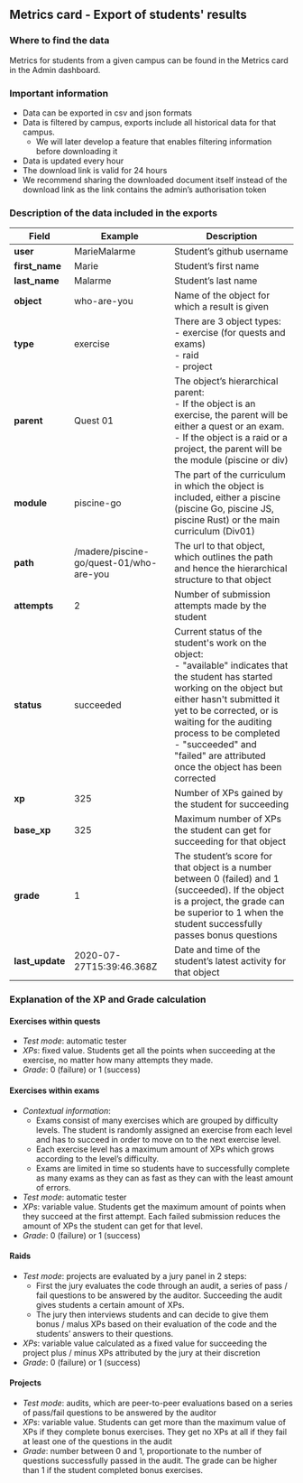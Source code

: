## Metrics card - Export of students' results

### Where to find the data

Metrics for students from a given campus can be found in the Metrics card in the Admin dashboard.

### Important information

- Data can be exported in csv and json formats
- Data is filtered by campus, exports include all historical data for that campus.
  - We will later develop a feature that enables filtering information before downloading it
- Data is updated every hour
- The download link is valid for 24 hours
- We recommend sharing the downloaded document itself instead of the download link as the link contains the admin’s authorisation token

### Description of the data included in the exports

| Field           | Example                                 | Description                                                                                                                                                                                                                                                                                                                        |
| --------------- | --------------------------------------- | ---------------------------------------------------------------------------------------------------------------------------------------------------------------------------------------------------------------------------------------------------------------------------------------------------------------------------------- |
| **user**        | MarieMalarme                            | Student’s github username                                                                                                                                                                                                                                                                                                          |
| **first_name**  | Marie                                   | Student’s first name                                                                                                                                                                                                                                                                                                               |
| **last_name**   | Malarme                                 | Student’s last name                                                                                                                                                                                                                                                                                                                |
| **object**      | who-are-you                             | Name of the object for which a result is given                                                                                                                                                                                                                                                                                     |
| **type**        | exercise                                | There are 3 object types: <br/> - exercise (for quests and exams) <br/> - raid <br/> - project                                                                                                                                                                                                                                     |
| **parent**      | Quest 01                                | The object’s hierarchical parent: <br/> - If the object is an exercise, the parent will be either a quest or an exam. <br/> - If the object is a raid or a project, the parent will be the module (piscine or div)                                                                                                                 |
| **module**      | piscine-go                              | The part of the curriculum in which the object is included, either a piscine (piscine Go, piscine JS, piscine Rust) or the main curriculum (Div01)                                                                                                                                                                                 |
| **path**        | /madere/piscine-go/quest-01/who-are-you | The url to that object, which outlines the path and hence the hierarchical structure to that object                                                                                                                                                                                                                                |
| **attempts**    | 2                                       | Number of submission attempts made by the student                                                                                                                                                                                                                                                                                  |
| **status**      | succeeded                               | Current status of the student's work on the object: <br/> - "available" indicates that the student has started working on the object but either hasn't submitted it yet to be corrected, or is waiting for the auditing process to be completed <br/> - "succeeded" and "failed" are attributed once the object has been corrected |
| **xp**          | 325                                     | Number of XPs gained by the student for succeeding                                                                                                                                                                                                                                                                                 |
| **base_xp**     | 325                                     | Maximum number of XPs the student can get for succeeding for that object                                                                                                                                                                                                                                                           |
| **grade**       | 1                                       | The student’s score for that object is a number between 0 (failed) and 1 (succeeded). If the object is a project, the grade can be superior to 1 when the student successfully passes bonus questions                                                                                                                              |
| **last_update** | 2020-07-27T15:39:46.368Z                | Date and time of the student’s latest activity for that object                                                                                                                                                                                                                                                                     |

### Explanation of the XP and Grade calculation

#### Exercises within quests

- _Test mode_: automatic tester
- _XPs_: fixed value. Students get all the points when succeeding at the exercise, no matter how many attempts they made.
- _Grade_: 0 (failure) or 1 (success)

#### Exercises within exams

- _Contextual information_:
  - Exams consist of many exercises which are grouped by difficulty levels. The student is randomly assigned an exercise from each level and has to succeed in order to move on to the next exercise level.
  - Each exercise level has a maximum amount of XPs which grows according to the level’s difficulty.
  - Exams are limited in time so students have to successfully complete as many exams as they can as fast as they can with the least amount of errors.
- _Test mode_: automatic tester
- _XPs_: variable value. Students get the maximum amount of points when they succeed at the first attempt. Each failed submission reduces the amount of XPs the student can get for that level.
- _Grade_: 0 (failure) or 1 (success)

#### Raids

- _Test mode_: projects are evaluated by a jury panel in 2 steps:
  - First the jury evaluates the code through an audit, a series of pass / fail questions to be answered by the auditor. Succeeding the audit gives students a certain amount of XPs.
  - The jury then interviews students and can decide to give them bonus / malus XPs based on their evaluation of the code and the students’ answers to their questions.
- _XPs_: variable value calculated as a fixed value for succeeding the project plus / minus XPs attributed by the jury at their discretion
- _Grade_: 0 (failure) or 1 (success)

#### Projects

- _Test mode_: audits, which are peer-to-peer evaluations based on a series of pass/fail questions to be answered by the auditor
- _XPs_: variable value. Students can get more than the maximum value of XPs if they complete bonus exercises. They get no XPs at all if they fail at least one of the questions in the audit
- _Grade_: number between 0 and 1, proportionate to the number of questions successfully passed in the audit. The grade can be higher than 1 if the student completed bonus exercises.
